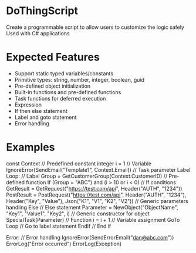 # DoThingScript
Create a programmable script to allow users to customize the logic safely
Used with C# applications

# Expected Features
- Support static typed variables/constants
- Primitive types: string, number, integer, boolean, guid
- Pre-defined object initialization
- Built-in functions and pre-defined functions
- Task functions for deferred execution
- Expression
- If then else statement
- Label and goto statement
- Error handling

# Examples

const Context // Predefined constant
integer i = 1 // Variable
IgnoreError(SendEmail("Template1", Context.Email)) // Task parameter
Label Loop: // Label
Group = GetCustomerGroup(Context.CustomerID) // Pre-defined function
If (Group = "ABC") and (i > 10 or i < 0) // If conditions
GetResult = GetRequest("https://test.com/api", Header("AUTH", "1234"))
PostResult = PostRequest("https://test.com/api", Header("AUTH", "1234"), Header("Key", "Value"), Json("K1", "V1", "K2", "V2")) // Generic parameters handling
Else // Else statement
Parameter = NewObject("ObjectName", "Key1", "Value1", "Key2", i) // Generic constructor for object
SpecialTask(Parameter) // Function
i = i + 1 // Variable assignment
GoTo Loop // Go to label statement
EndIf // End if

Error: // Error handling
IgnoreError(SendErrorEmail("dan@abc.com"))
ErrorLog("Error occurred")
ErrorLog(Exception)
